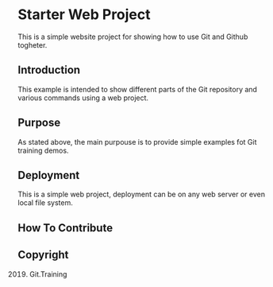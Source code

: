 # Starter Web Project

This is a simple website project for showing how to use Git and
Github togheter.


## Introduction

This example is intended to show different parts of the Git repository and various commands
using a web project.


## Purpose

As stated above, the main purpouse is to provide simple examples fot Git training
demos.


## Deployment

This is a simple web project, deployment can be on any web server or even
local file system.


## How To Contribute

## Copyright

2019. Git.Training
